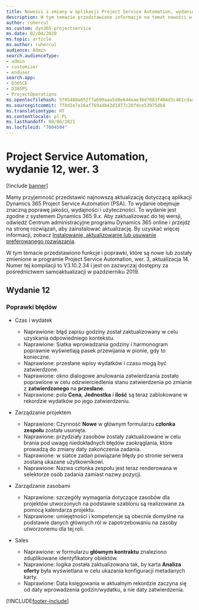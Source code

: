 ```yaml
---
title: Nowości i zmiany w aplikacji Project Service Automation, wydanie 12, wer. 3
description: W tym temacie przedstawiono informacje na temat nowości w aktualizacji usługi Project Service Automation, wydanie 12, wer. 3.
author: ruhercul
ms.custom: dyn365-projectservice
ms.date: 02/04/2020
ms.topic: article
ms.author: ruhercul
audience: Admin
search.audienceType:
- admin
- customizer
- enduser
search.app:
- D365CE
- D365PS
- ProjectOperations
ms.openlocfilehash: 5f05488a652f7a699aaa5d8e644eae38d7083f404d3c461cdaabd1915b1a710a
ms.sourcegitcommit: 7f8d1e7a16af769adb43d1877c28fdce53975db8
ms.translationtype: HT
ms.contentlocale: pl-PL
ms.lasthandoff: 08/06/2021
ms.locfileid: "7004504"
---
```

# <a name="project-service-automation-update-release-12-v3"></a>Project Service Automation, wydanie 12, wer. 3

[!include [banner](../includes/psa-now-project-operations.md)]

Mamy przyjemność przedstawić najnowszą aktualizację dotyczącą aplikacji Dynamics 365 Project Service Automation (PSA). To wydanie obejmuje znaczną poprawę jakości, wydajności i użyteczności. To wydanie jest zgodne z systemem Dynamics 365 9.x. Aby zaktualizować do tej wersji, odwiedź Centrum administracyjne programu Dynamics 365 online i przejdź na stronę rozwiązań, aby zainstalować aktualizację. By uzyskać więcej informacji, zobacz [Instalowanie, aktualizowanie lub usuwanie preferowanego rozwiązania](/power-platform/admin/install-remove-preferred-solution).

W tym temacie przedstawiono funkcje i poprawki, które są nowe lub zostały zmienione w programie Project Service Automation, wer. 3, aktualizacja 14. Numer tej kompilacji to V3.10.2.34 i jest on zazwyczaj dostępny za pośrednictwem samoaktualizacji w październiku 2019.

## <a name="update-release-12"></a>Wydanie 12

### <a name="bug-fixes"></a>Poprawki błędów

- Czas i wydatek

    - Naprawione: błąd zapisu godziny został zaktualizowany w celu uzyskania odpowiedniego kontekstu.
    - Naprawione: Siatka wprowadzania godziny i harmonogram poprawnie wyświetlają pasek przewijania w pionie, gdy to konieczne.
    - Naprawione: przesłane wpisy wydatków i czasu mogą być zatwierdzone.
    - Naprawione: okno dialogowe anulowania zatwierdzania zostało poprawione w celu odzwierciedlenia stanu zatwierdzenia po zmianie z **zatwierdzonego** na **przesłane**.
    - Naprawione: pola **Cena**, **Jednostka** i **ilość** są teraz zablokowane w rekordzie wydatków po jego zatwierdzeniu.

- Zarządzanie projektem

    - Naprawione: Czynność **Nowe** w głównym formularzu **członka zespołu** została usunięta.
    - Naprawione: przydziały zasobów zostały zaktualizowane w celu brania pod uwagę niedokładnych błędów zaokrąglania, które prowadzą do zmiany daty zakończenia zadania.
    - Naprawione: w siatce zadań powiązane błędy po stronie serwera zostaną ukazane użytkownikowi.
    - Naprawione: Nazwa członka zespołu jest teraz renderowana w selektorze osób zadania zamiast nazwy pozycji.

- Zarządzanie zasobami

    - Naprawione: szczegóły wymagania dotyczące zasobów dla projektów utworzonych na podstawie szablonu są realizowane za pomocą kalendarza projektu.
    - Naprawione: umiejętności i kompetencje są obecnie domyślne na podstawie danych głównych ról w zapotrzebowaniu na zasoby utworzonemu dla tej roli.

- Sales

    - Naprawione: w formularzu **głównym kontraktu** znaleziono zduplikowane identyfikatory obiektów.
    - Naprawione: logika została zaktualizowana tak, by karta **Analiza oferty** była wyświetlana w celu ukazania konfiguracji metadanych karty.
    - Naprawione: Data księgowania w aktualnym rekordzie zaczyna się od daty wprowadzenia godzin/wydatku, a nie daty zatwierdzenia.


[!INCLUDE[footer-include](../includes/footer-banner.md)]
